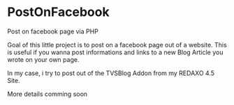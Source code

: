 PostOnFacebook
==============

Post on facebook page via PHP

Goal of this little project is to post on a facebook page out of a website.
This is useful if you wanna post informations and links to a new Blog Article you wrote on your own page.

In my case, i try to post out of the TVSBlog Addon from my REDAXO 4.5 Site.

More details comming soon
